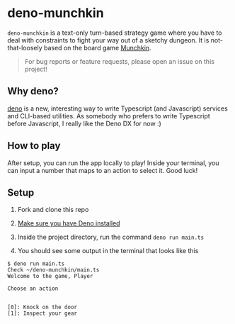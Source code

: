 # deno-munchkin

`deno-munchkin` is a text-only turn-based strategy game where you have to deal with constraints to fight your way out of a sketchy dungeon. It is not-that-loosely based on the board game [Munchkin](https://munchkin.game/).

> For bug reports or feature requests, please open an issue on this project!

## Why deno?

[deno](https://deno.land) is a new, interesting way to write Typescript (and Javascript) services and CLI-based utilities. As somebody who prefers to write Typescript before Javascript, I really like the Deno DX for now :)

## How to play

After setup, you can run the app locally to play! Inside your terminal, you can input a number that maps to an action to select it. Good luck!

## Setup

1. Fork and clone this repo

2. [Make sure you have Deno installed](https://deno.land/#installation)

3. Inside the project directory, run the command `deno run main.ts`

4. You should see some output in the terminal that looks like this

```
$ deno run main.ts
Check ~/deno-munchkin/main.ts
Welcome to the game, Player

Choose an action


[0]: Knock on the door
[1]: Inspect your gear

```
